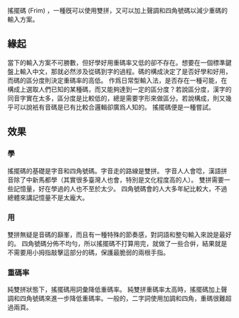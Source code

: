 搖擺碼 (Frim) ，一種旣可以使用雙拼，又可以加上聲調和四角號碼以減少重碼的輸入方案。

## 緣起
當下的輸入方案不可勝數，但好學好用重碼率又低的卻不存在。想要在一個標準鍵盤上輸入中文，那就必然涉及從碼到字的過程。碼的構成決定了是否好學和好用，而碼的區分度則決定重碼率的高低。
作爲日常型輸入法，是否存在一種可能，在構成上選取人們已知的某種碼，而又能夠達到一定的區分度？若說區分度，漢字的同音字實在太多，區分度是比較低的，總是需要字形來做區分。若說構成，則又幾乎可以說衹有音碼是已有比較合邏輯卻廣爲人知的。
搖擺碼便是一種嘗試。

## 效果

### 學
搖擺碼的基礎是字音和四角號碼。字音走的路線是雙拼。
字音人人會唸，漢語拼音除了中新馬都學（其實很多臺灣人也會，特別是文化程度高的人）。
雙拼需要一些記憶量，好在學過的人也不至於太少。
四角號碼會的人大多年紀比較大，不過總體來講記憶量不是太龐大。

### 用
雙拼無疑是音碼的巔峯，而且有一種特殊的節奏感，對詞語和整句輸入來說是最好的。
四角號碼分佈不均勻，所以搖擺碼不打算用完，就做了一些合倂，結果就是不需要用小拇指敲擊這部分的碼，保護最脆弱的兩根手指。

### 重碼率
純雙拼狀態下，搖擺碼用詞彙降低重碼率。
純雙拼重碼率太高時，搖擺碼加上聲調和四角號碼來進一步降低重碼率。一般的，二字詞使用加調和四角，重碼很難超過兩頁。
